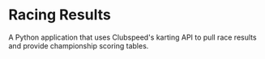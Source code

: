 # Racing Results

A Python application that uses Clubspeed's karting API to pull race results and provide championship scoring tables.
